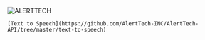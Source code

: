 ![ALERTTECH](http://alerttech.net/wp-content/uploads/2015/04/AlertTech_logo_340_156-300x138.png)

 	[Text to Speech](https://github.com/AlertTech-INC/AlertTech-API/tree/master/text-to-speech)
